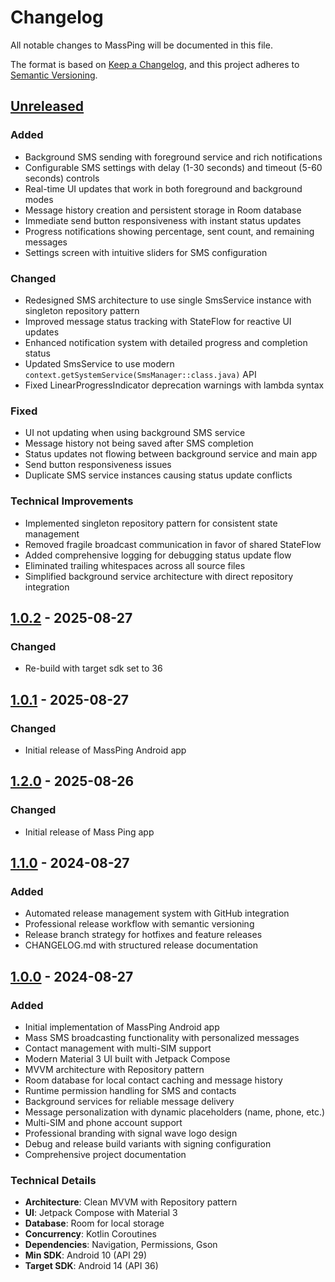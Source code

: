# Changelog

All notable changes to MassPing will be documented in this file.

The format is based on [Keep a Changelog](https://keepachangelog.com/en/1.0.0/),
and this project adheres to [Semantic Versioning](https://semver.org/spec/v2.0.0.html).

## [Unreleased]

### Added
- Background SMS sending with foreground service and rich notifications
- Configurable SMS settings with delay (1-30 seconds) and timeout (5-60 seconds) controls
- Real-time UI updates that work in both foreground and background modes
- Message history creation and persistent storage in Room database
- Immediate send button responsiveness with instant status updates
- Progress notifications showing percentage, sent count, and remaining messages
- Settings screen with intuitive sliders for SMS configuration

### Changed
- Redesigned SMS architecture to use single SmsService instance with singleton repository pattern
- Improved message status tracking with StateFlow for reactive UI updates
- Enhanced notification system with detailed progress and completion status
- Updated SmsService to use modern `context.getSystemService(SmsManager::class.java)` API
- Fixed LinearProgressIndicator deprecation warnings with lambda syntax

### Fixed
- UI not updating when using background SMS service
- Message history not being saved after SMS completion
- Status updates not flowing between background service and main app
- Send button responsiveness issues
- Duplicate SMS service instances causing status update conflicts

### Technical Improvements
- Implemented singleton repository pattern for consistent state management
- Removed fragile broadcast communication in favor of shared StateFlow
- Added comprehensive logging for debugging status update flow
- Eliminated trailing whitespaces across all source files
- Simplified background service architecture with direct repository integration

## [1.0.2] - 2025-08-27

### Changed
- Re-build with target sdk set to 36


## [1.0.1] - 2025-08-27

### Changed
- Initial release of MassPing Android app


## [1.2.0] - 2025-08-26

### Changed
- Initial release of Mass Ping app


## [1.1.0] - 2024-08-27

### Added
- Automated release management system with GitHub integration
- Professional release workflow with semantic versioning
- Release branch strategy for hotfixes and feature releases
- CHANGELOG.md with structured release documentation


## [1.0.0] - 2024-08-27

### Added
- Initial implementation of MassPing Android app
- Mass SMS broadcasting functionality with personalized messages
- Contact management with multi-SIM support
- Modern Material 3 UI built with Jetpack Compose
- MVVM architecture with Repository pattern
- Room database for local contact caching and message history
- Runtime permission handling for SMS and contacts
- Background services for reliable message delivery
- Message personalization with dynamic placeholders (name, phone, etc.)
- Multi-SIM and phone account support
- Professional branding with signal wave logo design
- Debug and release build variants with signing configuration
- Comprehensive project documentation

### Technical Details
- **Architecture**: Clean MVVM with Repository pattern
- **UI**: Jetpack Compose with Material 3
- **Database**: Room for local storage
- **Concurrency**: Kotlin Coroutines
- **Dependencies**: Navigation, Permissions, Gson
- **Min SDK**: Android 10 (API 29)
- **Target SDK**: Android 14 (API 36)

[Unreleased]: https://github.com/bilal-/MassPing/compare/v1.0.2...HEAD
[1.0.2]: https://github.com/bilal-/MassPing/releases/tag/v1.0.2
[1.0.1]: https://github.com/bilal-/MassPing/releases/tag/v1.0.1
[1.2.0]: https://github.com/bilal-/MassPing/releases/tag/v1.2.0
[1.1.0]: https://github.com/bilal-/MassPing/releases/tag/v1.1.0
[1.0.0]: https://github.com/bilal-/MassPing/releases/tag/v1.0.0
